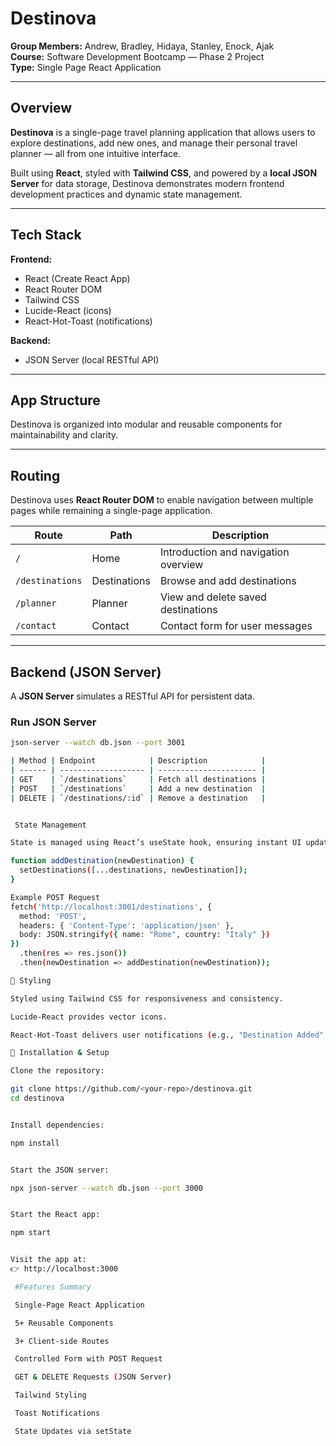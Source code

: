 # Destinova

**Group Members:** Andrew, Bradley, Hidaya, Stanley, Enock, Ajak  
**Course:** Software Development Bootcamp — Phase 2 Project  
**Type:** Single Page React Application

---

## Overview

**Destinova** is a single-page travel planning application that allows users to explore destinations, add new ones, and manage their personal travel planner — all from one intuitive interface.

Built using **React**, styled with **Tailwind CSS**, and powered by a **local JSON Server** for data storage, Destinova demonstrates modern frontend development practices and dynamic state management.

---

## Tech Stack

**Frontend:**

- React (Create React App)
- React Router DOM
- Tailwind CSS
- Lucide-React (icons)
- React-Hot-Toast (notifications)

**Backend:**

- JSON Server (local RESTful API)

---

## App Structure

Destinova is organized into modular and reusable components for maintainability and clarity.

---

## Routing

Destinova uses **React Router DOM** to enable navigation between multiple pages while remaining a single-page application.

| Route           | Path         | Description                          |
| --------------- | ------------ | ------------------------------------ |
| `/`             | Home         | Introduction and navigation overview |
| `/destinations` | Destinations | Browse and add destinations          |
| `/planner`      | Planner      | View and delete saved destinations   |
| `/contact`      | Contact      | Contact form for user messages       |

---

## Backend (JSON Server)

A **JSON Server** simulates a RESTful API for persistent data.

### Run JSON Server

```bash
json-server --watch db.json --port 3001

| Method | Endpoint            | Description            |
| ------ | ------------------- | ---------------------- |
| GET    | `/destinations`     | Fetch all destinations |
| POST   | `/destinations`     | Add a new destination  |
| DELETE | `/destinations/:id` | Remove a destination   |


 State Management

State is managed using React’s useState hook, ensuring instant UI updates after POST or DELETE actions.

function addDestination(newDestination) {
  setDestinations([...destinations, newDestination]);
}

Example POST Request
fetch('http://localhost:3001/destinations', {
  method: 'POST',
  headers: { 'Content-Type': 'application/json' },
  body: JSON.stringify({ name: "Rome", country: "Italy" })
})
  .then(res => res.json())
  .then(newDestination => addDestination(newDestination));

🎨 Styling

Styled using Tailwind CSS for responsiveness and consistency.

Lucide-React provides vector icons.

React-Hot-Toast delivers user notifications (e.g., "Destination Added" or "Deleted Successfully").

🚀 Installation & Setup

Clone the repository:

git clone https://github.com/<your-repo>/destinova.git
cd destinova


Install dependencies:

npm install


Start the JSON server:

npx json-server --watch db.json --port 3000


Start the React app:

npm start


Visit the app at:
👉 http://localhost:3000

 #Features Summary

 Single-Page React Application

 5+ Reusable Components

 3+ Client-side Routes

 Controlled Form with POST Request

 GET & DELETE Requests (JSON Server)

 Tailwind Styling

 Toast Notifications

 State Updates via setState
```
